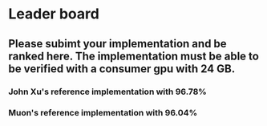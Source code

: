# Leader board

## Please subimt your implementation and be ranked here. The implementation must be able to be verified with a consumer gpu with 24 GB.

### John Xu's reference implementation with 96.78%

### Muon's reference implementation with 96.04%
